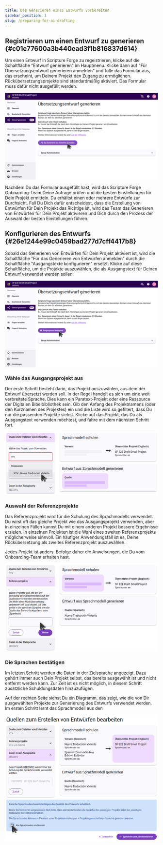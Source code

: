 ```yaml
---
title: Das Generieren eines Entwurfs vorbereiten
sidebar_position: 1
slug: /preparing-for-ai-drafting
---
```


## Registrieren um einen Entwurf zu generieren {#c01e77600a3b440ead3f1b816837d614}

Um einen Entwurf in Scripture Forge zu regeistrieren, klicke auf die Schaltfläche "Entwurf generieren" im Hauptmenu. Klicke dann auf "Für Übersetzungsentwurf generieren anmelden" und fülle das Formular aus, das erscheint, um Deinem Projekt den Zugang zu ermöglichen. Rückübersetzungsprojekte sind standardmäßig aktiviert. Das Formular muss dafür nicht ausgefüllt werden.

![](./sign_up_for_drafting.png)

Nachdem Du das Formular ausgefüllt hast, wird das Scripture Forge Onboarding-Team Deine Anfrage prüfen und die besten Einstellungen für Dein Projekt ermitteln. Du erhältst einen oder mehrere Entwürfe zur Durchsicht. Fall Du Dich dafür entscheidest, dass die Erstellung von Entwürfen für Dein Projekt das Richtige ist, wird das Team das Generieren von Entwürfen für Dein Projekt aktivieren und Dich durch den Prozess der Auswahl der besten Einstellungen führen.

## Konfigurieren des Entwurfs {#26e1244e99c0459bad277d7cff4417b8}

Sobald das Generieren von Entwürfen für Dein Projekt aktiviert ist, wird die Schaltfläche "Für das Generieren von Entwürfen anmelden" durch die Schaltfläche "Ausgangstexte konfigurieren" ersetzt. Klicke auf diese Schaltfläche, um die Projekte auszuwählen, die als Ausgangstext für Deinen Entwurf verwendet werden sollen.

![](./configure_sources_button.png)

### Wähle das Ausgangsprojekt aus

Der erste Schritt besteht darin, das Projekt auszuwählen, aus dem der Entwurf übersetzt werden soll. In der Regel handelt es sich um eine weit verbreitete Sprache. Dies kann ein Paratext-Projekt oder eine Ressource der Digitalen Bibelbibliothek sein. Gib den Anfang des Projektnamens (oder den Kurznamen des Projektes) ein und die Liste wird so gefiltert, dass Du nur die passenden Projekte siehst. Klicke auf das Projekt, das Du als Ausgangstext verwenden möchtest, und fahre mit dem nächsten Schritt fort.

![](./configure_sources_draft_source.png)

### Auswahl der Referenzprojekte

Das Referenzprojekt wird für die Schulung des Sprachmodells verwendet. Du wirst oft das gleiche Projekt wie das Ausgangsprojekt verwenden, aber in einzelnen Fällen kannst Du mit einem anderen Projekt bessere Ergebnisse erzielen. In einzelnen Projekten ist die Wahl eines zweiten Referenzprojekts möglicherweise sinnvoll. Ein häufiger Anwendungsfall ist es, Deine Rückübersetzung als zweites Referenzprojekt auszuwählen.

Jedes Projekt ist anders. Befolge daher die Anweisungen, die Du vom Onboarding-Team erhalten hast.

![](./configure_sources_draft_reference.png)

### Die Sprachen bestätigen

Im letzten Schritt werden die Daten in der Zielsprache angezeigt. Dazu gehört immer auch Dein Projekt selbst, das bereits ausgewählt ist und nicht entfernt werden kann. Zur Zeit ist es nicht möglich, in diesem Schritt zusätzliche Schuldungsdaten hinzuzufügen.

Auf der rechten Seite siehst Du ein Diagramm, das zeigt, wie die von Dir ausgewählten Projekte zur Generierung des Entwurfs verwendet werden. Im ersten Schritt lernt das Sprachmodell aus den

![](./configure_sources_confirm_languages.png)